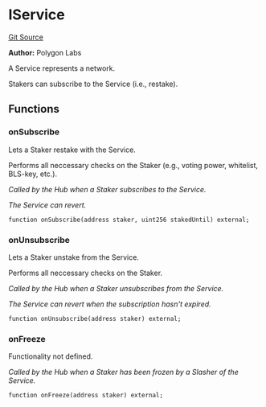# IService
[Git Source](https://github.com/0xPolygon/staking-hub/blob/e29d25293d7b9a1ba3138152afe6282a955a9d28/src/interface/IService.sol)

**Author:**
Polygon Labs

A Service represents a network.

Stakers can subscribe to the Service (i.e., restake).


## Functions
### onSubscribe

Lets a Staker restake with the Service.

Performs all neccessary checks on the Staker (e.g., voting power, whitelist, BLS-key, etc.).

*Called by the Hub when a Staker subscribes to the Service.*

*The Service can revert.*


```solidity
function onSubscribe(address staker, uint256 stakedUntil) external;
```

### onUnsubscribe

Lets a Staker unstake from the Service.

Performs all neccessary checks on the Staker.

*Called by the Hub when a Staker unsubscribes from the Service.*

*The Service can revert when the subscription hasn't expired.*


```solidity
function onUnsubscribe(address staker) external;
```

### onFreeze

Functionality not defined.

*Called by the Hub when a Staker has been frozen by a Slasher of the Service.*


```solidity
function onFreeze(address staker) external;
```


